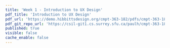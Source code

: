 ```yaml
---
title: 'Week 1 - Introduction to UX Design'
pdf_title: 'Introduction to UX Design'
pdf_url: 'https://demo.hibbittsdesign.org/cmpt-363-182/pdfs/cmpt-363-182-introduction-to-ux.pdf'
pdf_git_repo_url: 'https://csil-git1.cs.surrey.sfu.ca/paulh/cmpt-363-182-slides/blob/master/introduction-to-ux/slides.md'
published: true
visible: false
cache_enable: false
---
```


